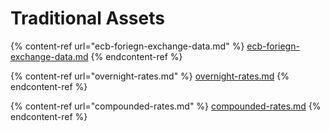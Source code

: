 # Traditional Assets

{% content-ref url="ecb-foriegn-exchange-data.md" %}
[ecb-foriegn-exchange-data.md](ecb-foriegn-exchange-data.md)
{% endcontent-ref %}

{% content-ref url="overnight-rates.md" %}
[overnight-rates.md](overnight-rates.md)
{% endcontent-ref %}

{% content-ref url="compounded-rates.md" %}
[compounded-rates.md](compounded-rates.md)
{% endcontent-ref %}
